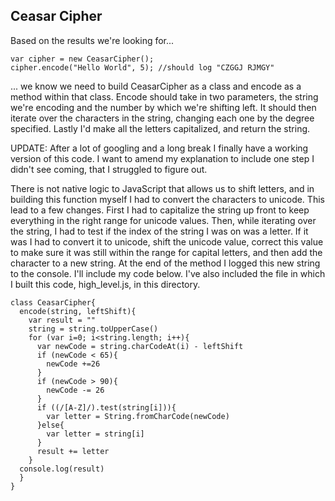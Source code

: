 ## Ceasar Cipher
Based on the results we're looking for...
```
var cipher = new CeasarCipher();
cipher.encode("Hello World", 5); //should log "CZGGJ RJMGY"
```
... we know we need to build CeasarCipher as a class and encode as a method within that class. Encode should take in two parameters, the string we're encoding and the number by which we're shifting left. It should then iterate over the characters in the string, changing each one by the degree specified. Lastly I'd make all the letters capitalized, and return the string.

UPDATE: After a lot of googling and a long break I finally have a working version of this code. I want to amend my explanation to include one step I didn't see coming, that I struggled to figure out.

There is not native logic to JavaScript that allows us to shift letters, and in building this function myself I had to convert the characters to unicode. This lead to a few changes. First I had to capitalize the string up front to keep everything in the right range for unicode values. Then, while iterating over the string, I had to test if the index of the string I was on was a letter. If it was I had to convert it to unicode, shift the unicode value, correct this value to make sure it was still within the range for capital letters, and then add the character to a new string. At the end of the method I logged this new string to the console. I'll include my code below. I've also included the file in which I built this code, high_level.js, in this directory.
```
class CeasarCipher{
  encode(string, leftShift){
    var result = ""
    string = string.toUpperCase()
    for (var i=0; i<string.length; i++){
      var newCode = string.charCodeAt(i) - leftShift
      if (newCode < 65){
        newCode +=26
      }
      if (newCode > 90){
        newCode -= 26
      }
      if ((/[A-Z]/).test(string[i])){
        var letter = String.fromCharCode(newCode)
      }else{
        var letter = string[i]
      }
      result += letter
    }
  console.log(result)
  }
}
```
